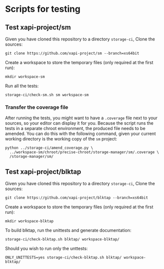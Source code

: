 # Scripts for testing

## Test xapi-project/sm

Given you have cloned this repository to a directory `storage-ci`, Clone the
sources:

    git clone https://github.com/xapi-project/sm --branch=xs64bit

Create a workspace to store the temporary files (only required at the first
run):

    mkdir workspace-sm

Run all the tests:

    storage-ci/check-sm.sh sm workspace-sm

### Transfer the coverage file

After running the tests, you might want to have a `.coverage` file next to
your sources, so your editor can display it for you. Because the script runs
the tests in a separate chroot environment, the produced file needs to be
amended. You can do this with the following command, given your current
working directory is the working copy of the `sm` project:

    python ../storage-ci/amend_coverage.py \
      ../workspace-sm/chroot/precise-chroot/storage-manager/sm/.coverage \
      /storage-manager/sm/

## Test xapi-project/blktap

Given you have cloned this repository to a directory `storage-ci`, Clone the
sources:

    git clone https://github.com/xapi-project/blktap --branch=xs64bit

Create a workspace to store the temporary files (only required at the first
run):

    mkdir workspace-blktap

To build blktap, run the unittests and generate documentation:

    storage-ci/check-blktap.sh blktap/ workspace-blktap/

Should you wish to run only the unttests:

    ONLY_UNITTESTS=yes storage-ci/check-blktap.sh blktap/ workspace-blktap/
